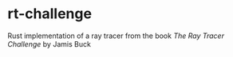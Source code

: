 # rt-challenge
Rust implementation of a ray tracer from the book _The Ray Tracer Challenge_ by Jamis Buck
